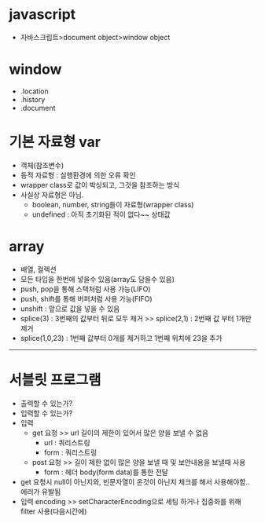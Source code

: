 # javascript
  - 자바스크립트>document object>window object
# window
  - .location
  - .history
  - .document
# 기본 자료형 var
  - 객체(참조변수)
  - 동적 자료형 : 실행환경에 의한 오류 확인
  - wrapper class로 값이 박싱되고, 그것을 참조하는 방식
  - 사실상 자료형은 아님.
    - boolean, number, string들이 자료형(wrapper class)
    - undefined : 아직 초기화된 적이 없다~~ 상태값
# array
  - 배열, 컬렉션
  - 모든 타입을 한번에 넣을수 있음(array도 담을수 있음)
  - push, pop을 통해 스택처럼 사용 가능(LIFO)
  - push, shift를 통해 버퍼처럼 사용 가능(FIFO)
  - unshift : 앞으로 값을 넣을 수 있음
  - splice(3) : 3번째의 값부터 뒤로 모두 제거 >> splice(2,1) : 2번째 값 부터 1개만 제거
  - splice(1,0,23) : 1번째 값부터 0개를 제거하고 1번째 위치에 23을 추가
---
# 서블릿 프로그램
  - 출력할 수 있는가?
  - 입력할 수 있는가?
  - 입력
    - get 요청 >> url 길이의 제한이 있어서 많은 양을 보낼 수 없음
      - url : 쿼리스트링
      - form : 쿼리스트링
    - post 요청 >> 길이 제한 없이 많은 양을 보낼 때 및 보안내용을 보낼때 사용
      - form : 헤더 body(form data)를 통한 전달
  - get 요청시 null이 아닌지와, 빈문자열이 온것이 아닌지 체크를 해서 사용해야함.. 에러가 유발됨
  - 입력 encoding >> setCharacterEncoding으로 세팅 하거나 집중화를 위해 filter 사용(다음시간에)

